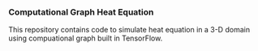 ### Computational Graph Heat Equation

This repository contains code to simulate heat equation in a 3-D domain using compuational graph built in TensorFlow.